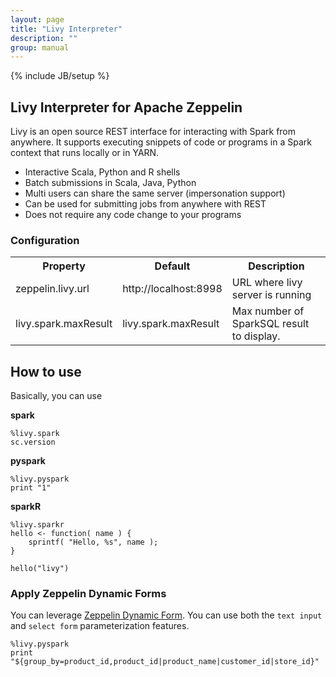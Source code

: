 ```yaml
---
layout: page
title: "Livy Interpreter"
description: ""
group: manual
---
```

{% include JB/setup %}

## Livy Interpreter for Apache Zeppelin
Livy is an open source REST interface for interacting with Spark from anywhere. It supports executing snippets of code or programs in a Spark context that runs locally or in YARN.

* Interactive Scala, Python and R shells
* Batch submissions in Scala, Java, Python
* Multi users can share the same server (impersonation support)
* Can be used for submitting jobs from anywhere with REST
* Does not require any code change to your programs

### Configuration
<table class="table-configuration">
  <tr>
    <th>Property</th>
    <th>Default</th>
    <th>Description</th>
  </tr>
  <tr>
    <td>zeppelin.livy.url</td>
    <td>http://localhost:8998</td>
    <td>URL where livy server is running</td>
  </tr>
  <tr>
    <td>livy.spark.maxResult</td>
    <td>livy.spark.maxResult</td>
    <td>Max number of SparkSQL result to display.</td>
  </tr>
</table>



## How to use
Basically, you can use

**spark**
```
%livy.spark
sc.version
```


**pyspark**
```
%livy.pyspark
print "1"
```

**sparkR**
```
%livy.sparkr
hello <- function( name ) {
    sprintf( "Hello, %s", name );
}

hello("livy")
```



### Apply Zeppelin Dynamic Forms
You can leverage [Zeppelin Dynamic Form]({{BASE_PATH}}/manual/dynamicform.html). You can use both the `text input` and `select form` parameterization features.

```
%livy.pyspark
print "${group_by=product_id,product_id|product_name|customer_id|store_id}"
```
